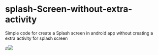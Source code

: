 # splash-Screen-without-extra-activity
Simple code for create a Splash screen in android app without creating a extra activity for splash screen


#<img src="https://s3.amazonaws.com/khata/bill/e19d6ca0-67b4-48a6-98a3-f9f9e8fe76a6.jpg">
